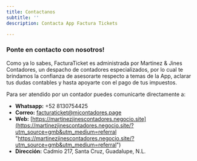 ```yaml
---
title: Contactanos
subtitle: ''
description: Contacta App Factura Tickets

---
```

### Ponte en contacto con nosotros!

Como ya lo sabes, FacturaTicket es administrada por Martinez & Jines Contadores, un despacho de contadores especializados, por lo cual te brindamos la confianza de asesorarte respecto a temas de la App, aclarar tus dudas contables y hasta apoyarte con el pago de tus impuestos.

Para ser atendido por un contador puedes comunicarte directamente a:

* **Whatsapp:** +52 8130754425
* **Correo:** facturaticket@mjcontadores.page
* **Web:** [https://martinezjinescontadores.negocio.site](https://martinezjinescontadores.negocio.site/?utm_source=gmb&utm_medium=referral "https://martinezjinescontadores.negocio.site/?utm_source=gmb&utm_medium=referral")
* **Dirección:** Cadmio 217, Santa Cruz, Guadalupe, N.L.